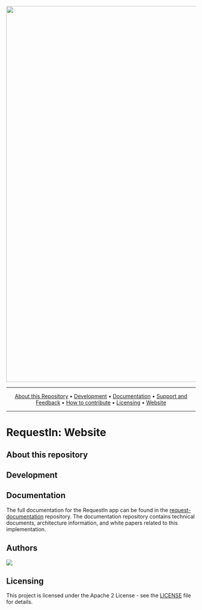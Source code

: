 <p align="center">
 <a href="https://www.coronawarn.app/en/"><img src="https://officelogistics.com.au/wp-content/uploads/2017/01/background-placeholder-3.jpg" width="1000"></a>
</p>

<hr />
<p align="center">
    <a href="#about-this-repository">About this Repository</a> •
    <a href="#development">Development</a> •
    <a href="#documentation">Documentation</a> •
    <a href="#support-and-feedback">Support and Feedback</a> •
    <a href="#how-to-contribute">How to contribute</a> •
    <a href="#licensing">Licensing</a> •
    <a href="https://request.tn/en/">Website</a>
</p>
<hr />

# RequestIn: Website
## About this repository
## Development
## Documentation
The full documentation for the RequestIn app can be found in the [request-documentation](https://github.com/Requestln/request-documentation) repository. The documentation repository contains technical documents, architecture information, and white papers related to this implementation.

## Authors

<a href="https://github.com/Requestln/request-website/graphs/contributors">
  <img src="https://contrib.rocks/image?repo=Requestln/request-website" />
</a>

## Licensing

This project is licensed under the Apache 2 License - see the [LICENSE](LICENSE) file for details.
